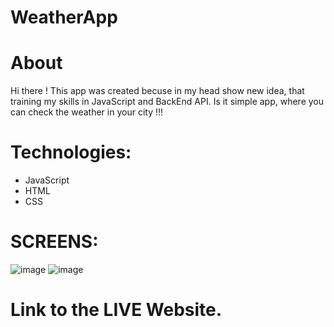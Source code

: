 # WeatherApp
# About 
Hi there ! This app was created becuse in my head show new idea, that training my skills in JavaScript and BackEnd API.
Is it simple app, where you can check the weather in your city !!!

# Technologies:
- JavaScript
- HTML
- CSS

# SCREENS: 
![image](https://github.com/Gabrli/WeatherApp/assets/110058841/212b1ee9-c7f4-422c-abc1-aa322fa290b2)
![image](https://github.com/Gabrli/WeatherApp/assets/110058841/ebc76c36-8f2b-46dc-8ef7-37f01f25c61c)

# Link to the LIVE Website.


